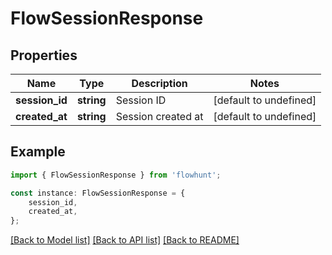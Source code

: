 # FlowSessionResponse


## Properties

Name | Type | Description | Notes
------------ | ------------- | ------------- | -------------
**session_id** | **string** | Session ID | [default to undefined]
**created_at** | **string** | Session created at | [default to undefined]

## Example

```typescript
import { FlowSessionResponse } from 'flowhunt';

const instance: FlowSessionResponse = {
    session_id,
    created_at,
};
```

[[Back to Model list]](../README.md#documentation-for-models) [[Back to API list]](../README.md#documentation-for-api-endpoints) [[Back to README]](../README.md)
